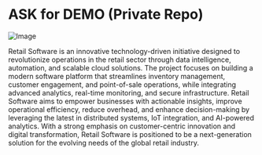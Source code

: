# ASK for DEMO (Private Repo)

![Image](https://github.com/user-attachments/assets/34f9fc80-dd55-4530-8d13-3365cfcde15b)

Retail Software is an innovative technology-driven initiative designed to revolutionize operations in the retail sector through data intelligence, automation, and scalable cloud solutions. The project focuses on building a modern software platform that streamlines inventory management, customer engagement, and point-of-sale operations, while integrating advanced analytics, real-time monitoring, and secure infrastructure. Retail Software aims to empower businesses with actionable insights, improve operational efficiency, reduce overhead, and enhance decision-making by leveraging the latest in distributed systems, IoT integration, and AI-powered analytics. With a strong emphasis on customer-centric innovation and digital transformation, Retail Software is positioned to be a next-generation solution for the evolving needs of the global retail industry.
